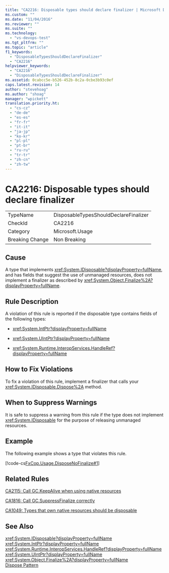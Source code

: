 ```yaml
---
title: "CA2216: Disposable types should declare finalizer | Microsoft Docs"
ms.custom: ""
ms.date: "11/04/2016"
ms.reviewer: ""
ms.suite: ""
ms.technology: 
  - "vs-devops-test"
ms.tgt_pltfrm: ""
ms.topic: "article"
f1_keywords: 
  - "DisposableTypesShouldDeclareFinalizer"
  - "CA2216"
helpviewer_keywords: 
  - "CA2216"
  - "DisposableTypesShouldDeclareFinalizer"
ms.assetid: 0cabcc5e-b526-452b-8c2a-0cbe3b93c0ef
caps.latest.revision: 14
author: "stevehoag"
ms.author: "shoag"
manager: "wpickett"
translation.priority.ht: 
  - "cs-cz"
  - "de-de"
  - "es-es"
  - "fr-fr"
  - "it-it"
  - "ja-jp"
  - "ko-kr"
  - "pl-pl"
  - "pt-br"
  - "ru-ru"
  - "tr-tr"
  - "zh-cn"
  - "zh-tw"
---
```

# CA2216: Disposable types should declare finalizer
|||  
|-|-|  
|TypeName|DisposableTypesShouldDeclareFinalizer|  
|CheckId|CA2216|  
|Category|Microsoft.Usage|  
|Breaking Change|Non Breaking|  
  
## Cause  
 A type that implements <xref:System.IDisposable?displayProperty=fullName>, and has fields that suggest the use of unmanaged resources, does not implement a finalizer as described by <xref:System.Object.Finalize%2A?displayProperty=fullName>.  
  
## Rule Description  
 A violation of this rule is reported if the disposable type contains fields of the following types:  
  
-   <xref:System.IntPtr?displayProperty=fullName>  
  
-   <xref:System.UIntPtr?displayProperty=fullName>  
  
-   <xref:System.Runtime.InteropServices.HandleRef?displayProperty=fullName>  
  
## How to Fix Violations  
 To fix a violation of this rule, implement a finalizer that calls your <xref:System.IDisposable.Dispose%2A> method.  
  
## When to Suppress Warnings  
 It is safe to suppress a warning from this rule if the type does not implement <xref:System.IDisposable> for the purpose of releasing unmanaged resources.  
  
## Example  
 The following example shows a type that violates this rule.  
  
 [!code-cs[FxCop.Usage.DisposeNoFinalize#1](../code-quality/codesnippet/CSharp/ca2216-disposable-types-should-declare-finalizer_1.cs)]  
  
## Related Rules  
 [CA2115: Call GC.KeepAlive when using native resources](../code-quality/ca2115-call-gc-keepalive-when-using-native-resources.md)  
  
 [CA1816: Call GC.SuppressFinalize correctly](../code-quality/ca1816-call-gc-suppressfinalize-correctly.md)  
  
 [CA1049: Types that own native resources should be disposable](../code-quality/ca1049-types-that-own-native-resources-should-be-disposable.md)  
  
## See Also  
 <xref:System.IDisposable?displayProperty=fullName>   
 <xref:System.IntPtr?displayProperty=fullName>   
 <xref:System.Runtime.InteropServices.HandleRef?displayProperty=fullName>   
 <xref:System.UIntPtr?displayProperty=fullName>   
 <xref:System.Object.Finalize%2A?displayProperty=fullName>   
 [Dispose Pattern](../Topic/Dispose%20Pattern.md)